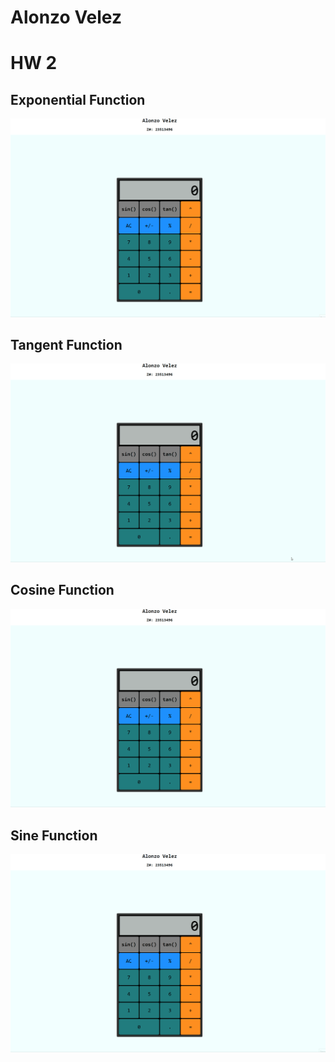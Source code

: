 # Alonzo Velez
# HW 2
## Exponential Function 
<img src="Exponential.gif" alt="Exponential">

## Tangent Function
<img src="TangentHW2.gif" alt="Tangent">

## Cosine Function
<img src="CosineHW2.gif" alt="Cosine">

## Sine Function
<img src="SineHW2.gif" alt="Sine">
